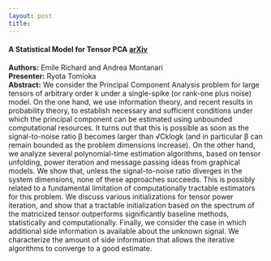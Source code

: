 ```yaml
---
layout: post
title:
---
```


#### A Statistical Model for Tensor PCA [arXiv](http://arxiv.org/abs/1411.1076)  
**Authors:** Emile Richard and Andrea Montanari  
**Presenter:** Ryota Tomioka  
**Abstract:** We consider the Principal Component Analysis problem for large tensors of arbitrary order k under a single-spike (or rank-one plus noise) model. On the one hand, we use information theory, and recent results in probability theory, to establish necessary and sufficient conditions under which the principal component can be estimated using unbounded computational resources. It turns out that this is possible as soon as the signal-to-noise ratio β becomes larger than √Cklogk (and in particular β can remain bounded as the problem dimensions increase). 
On the other hand, we analyze several polynomial-time estimation algorithms, based on tensor unfolding, power iteration and message passing ideas from graphical models. We show that, unless the signal-to-noise ratio diverges in the system dimensions, none of these approaches succeeds. This is possibly related to a fundamental limitation of computationally tractable estimators for this problem. 
We discuss various initializations for tensor power iteration, and show that a tractable initialization based on the spectrum of the matricized tensor outperforms significantly baseline methods, statistically and computationally. Finally, we consider the case in which additional side information is available about the unknown signal. We characterize the amount of side information that allows the iterative algorithms to converge to a good estimate.
